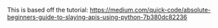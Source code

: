 This is based off the tutorial: https://medium.com/quick-code/absolute-beginners-guide-to-slaying-apis-using-python-7b380dc82236
